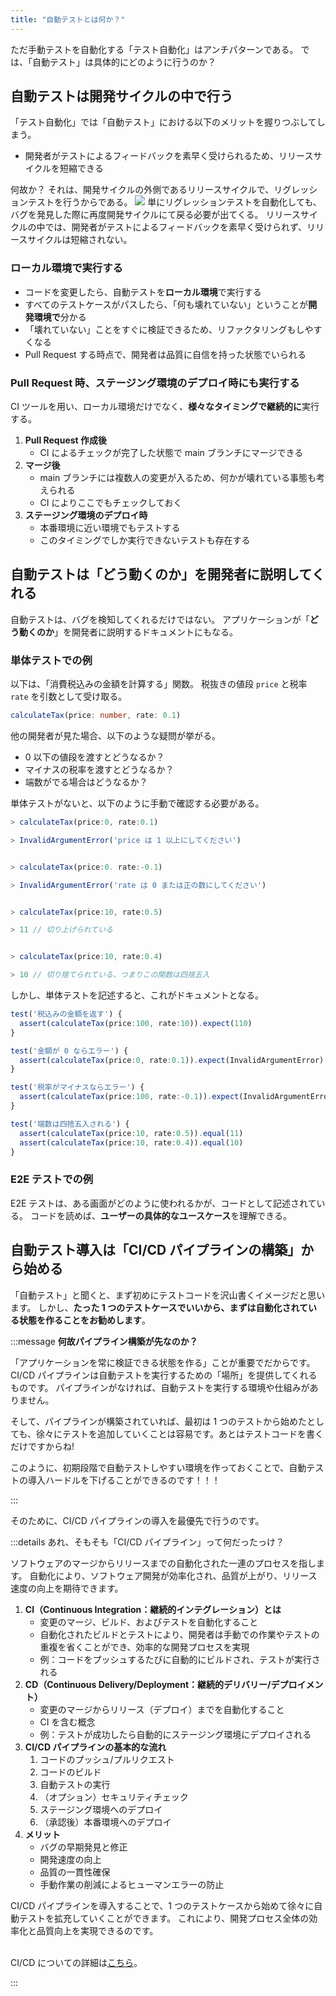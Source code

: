 ```yaml
---
title: "自動テストとは何か？"
---
```


ただ手動テストを自動化する「テスト自動化」はアンチパターンである。
では、「自動テスト」は具体的にどのように行うのか？

## 自動テストは開発サイクルの中で行う

「テスト自動化」では「自動テスト」における以下のメリットを握りつぶしてしまう。

- 開発者がテストによるフィードバックを素早く受けられるため、リリースサイクルを短縮できる

何故か？
それは、開発サイクルの外側であるリリースサイクルで、リグレッションテストを行うからである。
![](https://storage.googleapis.com/zenn-user-upload/2f8c0323a94c-20240923.png)
単にリグレッションテストを自動化しても、バグを発見した際に再度開発サイクルにて戻る必要が出てくる。
リリースサイクルの中では、開発者がテストによるフィードバックを素早く受けられず、リリースサイクルは短縮されない。

### ローカル環境で実行する

- コードを変更したら、自動テストを**ローカル環境**で実行する
- すべてのテストケースがパスしたら、「何も壊れていない」ということが**開発環境で**分かる
- 「壊れていない」ことをすぐに検証できるため、リファクタリングもしやすくなる
- Pull Request する時点で、開発者は品質に自信を持った状態でいられる

### Pull Request 時、ステージング環境のデプロイ時にも実行する

CI ツールを用い、ローカル環境だけでなく、**様々なタイミングで継続的に**実行する。

1. **Pull Request 作成後**
   - CI によるチェックが完了した状態で main ブランチにマージできる
2. **マージ後**
   - main ブランチには複数人の変更が入るため、何かが壊れている事態も考えられる
   - CI によりここでもチェックしておく
3. **ステージング環境のデプロイ時**
   - 本番環境に近い環境でもテストする
   - このタイミングでしか実行できないテストも存在する

## 自動テストは「どう動くのか」を開発者に説明してくれる

自動テストは、バグを検知してくれるだけではない。
アプリケーションが「**どう動くのか**」を開発者に説明するドキュメントにもなる。

### 単体テストでの例

以下は、「消費税込みの金額を計算する」関数。
税抜きの値段 `price` と税率 `rate` を引数として受け取る。

```ts
calculateTax(price: number, rate: 0.1)
```

他の開発者が見た場合、以下のような疑問が挙がる。

- 0 以下の値段を渡すとどうなるか？
- マイナスの税率を渡すとどうなるか？
- 端数がでる場合はどうなるか？

単体テストがないと、以下のように手動で確認する必要がある。

```ts
> calculateTax(price:0, rate:0.1)

> InvalidArgumentError('price は 1 以上にしてください')


> calculateTax(price:0. rate:-0.1)

> InvalidArgumentError('rate は 0 または正の数にしてください')


> calculateTax(price:10, rate:0.5)

> 11 // 切り上げられている


> calculateTax(price:10, rate:0.4)

> 10 // 切り捨てられている、つまりこの関数は四捨五入
```

しかし、単体テストを記述すると、これがドキュメントとなる。

```ts
test('税込みの金額を返す') {
  assert(calculateTax(price:100, rate:10)).expect(110)
}

test('金額が 0 ならエラー') {
  assert(calculateTax(price:0, rate:0.1)).expect(InvalidArgumentError)
}

test('税率がマイナスならエラー') {
  assert(calculateTax(price:100, rate:-0.1)).expect(InvalidArgumentError)
}

test('端数は四捨五入される') {
  assert(calculateTax(price:10, rate:0.5)).equal(11)
  assert(calculateTax(price:10, rate:0.4)).equal(10)
}
```

### E2E テストでの例

E2E テストは、ある画面がどのように使われるかが、コードとして記述されている。
コードを読めば、**ユーザーの具体的なユースケース**を理解できる。

## 自動テスト導入は「CI/CD パイプラインの構築」から始める

「自動テスト」と聞くと、まず初めにテストコードを沢山書くイメージだと思います。
しかし、**たった 1 つのテストケースでいいから、まずは自動化されている状態を作ることをお勧めします**。

:::message
**何故パイプライン構築が先なのか？**

「アプリケーションを常に検証できる状態を作る」ことが重要でだからです。
CI/CD パイプラインは自動テストを実行するための「場所」を提供してくれるものです。
パイプラインがなければ、自動テストを実行する環境や仕組みがありません。

そして、パイプラインが構築されていれば、最初は 1 つのテストから始めたとしても、徐々にテストを追加していくことは容易です。あとはテストコードを書くだけですからね!

このように、初期段階で自動テストしやすい環境を作っておくことで、自動テストの導入ハードルを下げることができるのです！！！

:::

そのために、CI/CD パイプラインの導入を最優先で行うのです。

:::details あれ、そもそも「CI/CD パイプライン」って何だったっけ？

ソフトウェアのマージからリリースまでの自動化された一連のプロセスを指します。
自動化により、ソフトウェア開発が効率化され、品質が上がり、リリース速度の向上を期待できます。

1. **CI（Continuous Integration：継続的インテグレーション）とは**
   - 変更のマージ、ビルド、およびテストを自動化すること
   - 自動化されたビルドとテストにより、開発者は手動での作業やテストの重複を省くことができ、効率的な開発プロセスを実現
   - 例：コードをプッシュするたびに自動的にビルドされ、テストが実行される
2. **CD（Continuous Delivery/Deployment：継続的デリバリー/デプロイメント）**
   - 変更のマージからリリース（デプロイ）までを自動化すること
   - CI を含む概念
   - 例：テストが成功したら自動的にステージング環境にデプロイされる
3. **CI/CD パイプラインの基本的な流れ**
   1. コードのプッシュ/プルリクエスト
   2. コードのビルド
   3. 自動テストの実行
   4. （オプション）セキュリティチェック
   5. ステージング環境へのデプロイ
   6. （承認後）本番環境へのデプロイ
4. **メリット**
   - バグの早期発見と修正
   - 開発速度の向上
   - 品質の一貫性確保
   - 手動作業の削減によるヒューマンエラーの防止

CI/CD パイプラインを導入することで、1 つのテストケースから始めて徐々に自動テストを拡充していくことができます。
これにより、開発プロセス全体の効率化と品質向上を実現できるのです。

\
CI/CD についての詳細は[こちら](https://circleci.com/ja/blog/what-is-ci-cd/)。

:::
